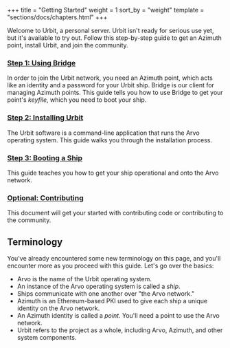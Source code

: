 +++
title = "Getting Started"
weight = 1
sort_by = "weight"
template = "sections/docs/chapters.html"
+++

Welcome to Urbit, a personal server. Urbit isn't ready for serious use yet, but it's available to try out. Follow this step-by-step guide to get an Azimuth point, install Urbit, and join the community.

### [Step 1: Using Bridge](./docs/getting-started/using-bridge.md)

In order to join the Urbit network, you need an Azimuth point, which acts like an identity and a password for your Urbit ship. Bridge is our client for managing Azimuth points. This guide tells you how to use Bridge to get your point's _keyfile_, which you need to boot your ship.

### [Step 2: Installing Urbit](./docs/getting-started/installing-urbit.md)

The Urbit software is a command-line application that runs the Arvo operating system. This guide walks you through the installation process.

### [Step 3: Booting a Ship](./docs/getting-started/booting-a-ship.md)

This guide teaches you how to get your ship operational and onto the Arvo network.

### [Optional: Contributing](contributing)

This document will get your started with contributing code or contributing to the community.

## Terminology

You've already encountered some new terminology on this page, and you'll encounter more as you proceed with this guide. Let's go over the basics:

- Arvo is the name of the Urbit operating system.
- An instance of the Arvo operating system is called a _ship_.
- Ships communicate with one another over "the Arvo network."
- Azimuth is an Ethereum-based PKI used to give each ship a unique identity on the Arvo network.
- An Azimuth identity is called a _point_. You'll need a point to use the Arvo network.
- Urbit refers to the project as a whole, including Arvo, Azimuth, and other system components.
